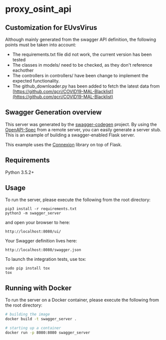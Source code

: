 # proxy_osint_api

## Customization for EUvsVirus
Although mainly generated from the swagger API definition, the following points must be taken into account:
 * The requirements.txt file did not work, the current version has been tested
 * The classes in models/ need to be checked, as they don't reference eachother
 * The controllers in controllers/ have been change to implement the expected functionality.
 * The github_downloader.py has been added to fetch the latest data from [https://github.com/qcri/COVID19-MAL-Blacklist](https://github.com/qcri/COVID19-MAL-Blacklist)

## Swagger Generation overview
This server was generated by the [swagger-codegen](https://github.com/swagger-api/swagger-codegen) project. By using the
[OpenAPI-Spec](https://github.com/swagger-api/swagger-core/wiki) from a remote server, you can easily generate a server stub.  This
is an example of building a swagger-enabled Flask server.

This example uses the [Connexion](https://github.com/zalando/connexion) library on top of Flask.

## Requirements
Python 3.5.2+

## Usage
To run the server, please execute the following from the root directory:

```
pip3 install -r requirements.txt
python3 -m swagger_server
```

and open your browser to here:

```
http://localhost:8080/ui/
```

Your Swagger definition lives here:

```
http://localhost:8080/swagger.json
```

To launch the integration tests, use tox:
```
sudo pip install tox
tox
```

## Running with Docker

To run the server on a Docker container, please execute the following from the root directory:

```bash
# building the image
docker build -t swagger_server .

# starting up a container
docker run -p 8080:8080 swagger_server
```
